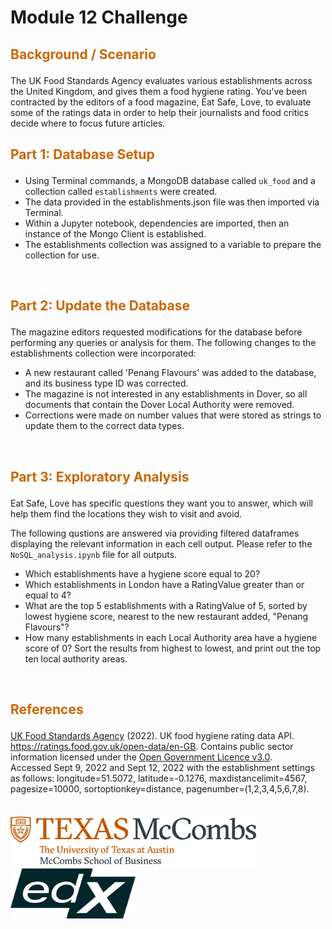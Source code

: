 # Module 12 Challenge

## <p style="color:#CC6600">Background / Scenario</p> 

The UK Food Standards Agency evaluates various establishments across the United Kingdom, and gives them a food hygiene rating. You've been contracted by the editors of a food magazine, Eat Safe, Love, to evaluate some of the ratings data in order to help their journalists and food critics decide where to focus future articles.

## <p style="color:#CC6600">Part 1: Database Setup</p> 

- Using Terminal commands, a MongoDB database called `uk_food` and a collection called `establishments` were created.
- The data provided in the establishments.json file was then imported via Terminal.
- Within a Jupyter notebook, dependencies are imported, then an instance of the Mongo Client is established.
- The establishments collection was assigned to a variable to prepare the collection for use.
<br>

## <p style="color:#CC6600">Part 2: Update the Database</p> 

The magazine editors requested modifications for the database before performing any queries or analysis for them. The following changes to the establishments collection were incorporated:
- A new restaurant called 'Penang Flavours' was added to the database, and its business type ID was corrected.
- The magazine is not interested in any establishments in Dover, so all documents that contain the Dover Local Authority were removed.
- Corrections were made on number values that were stored as strings to update them to the correct data types.
<br>

## <p style="color:#CC6600">Part 3: Exploratory Analysis</p> 

Eat Safe, Love has specific questions they want you to answer, which will help them find the locations they wish to visit and avoid.

The following qustions are answered via providing filtered dataframes displaying the relevant information in each cell output. Please refer to the `NoSQL_analysis.ipynb` file for all outputs.
- Which establishments have a hygiene score equal to 20?
- Which establishments in London have a RatingValue greater than or equal to 4?
- What are the top 5 establishments with a RatingValue of 5, sorted by lowest hygiene score, nearest to the new restaurant added, "Penang Flavours"?
- How many establishments in each Local Authority area have a hygiene score of 0? Sort the results from highest to lowest, and print out the top ten local authority areas.
<br>

## <p style="color:#CC6600">References</p>

[UK Food Standards Agency](https://www.food.gov.uk/) (2022). UK food hygiene rating data API. https://ratings.food.gov.uk/open-data/en-GB. Contains public sector information licensed under the [Open Government Licence v3.0](https://www.nationalarchives.gov.uk/doc/open-government-licence/version/3/).  
Accessed Sept 9, 2022 and Sept 12, 2022 with the establishment settings as follows: longitude=51.5072, latitude=-0.1276, maxdistancelimit=4567, pagesize=10000, sortoptionkey=distance, pagenumber=(1,2,3,4,5,6,7,8). 
<br>
<br>
<br>
![UTlogo](images/utaustin-mccombs.png)      <img src="images/edx-logo-elm.svg" width="200" height="80"> 